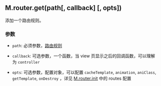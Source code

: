 ## M.router.get(path[, callback] [, opts])

添加一个路由规则。

### 参数

* `path`: 必须参数，[路由规则](/M.router.rules)

* `callback`: 可选参数，一个函数，当 view 页显示之后的回调函数，可以理解为 `controller`

* `opts`: 可选参数，配置对象，可以配置 `cacheTemplate`, `animation`, `aniClass`, `getTemplate`, `onDestroy` ，详见 [M.router.init](/M.router.init) 中的 routes 配置